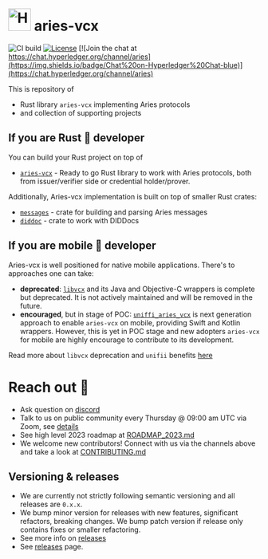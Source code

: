 # <img alt="Hyperledger Aries logo" src="docs/aries-logo.png" width="45px" /> aries-vcx

![CI build](https://github.com/hyperledger/aries-vcx/workflows/CI/badge.svg)
[![License](https://img.shields.io/badge/License-Apache%202.0-blue.svg)](https://opensource.org/licenses/Apache-2.0)
[![Join the chat at https://chat.hyperledger.org/channel/aries](https://img.shields.io/badge/Chat%20on-Hyperledger%20Chat-blue)](https://chat.hyperledger.org/channel/aries)

This is repository of
- Rust library `aries-vcx` implementing Aries protocols
- and collection of supporting projects

## If you are Rust 🦀 developer
You can build your Rust project on top of
- [`aries-vcx`](aries_vcx) - Ready to go Rust library to work with Aries protocols, both from
issuer/verifier side or credential holder/prover.

Additionally, Aries-vcx implementation is built on top of smaller Rust crates:
- [`messages`](messages) - crate for building and parsing Aries messages
- [`diddoc`](diddoc) - crate to work with DIDDocs

## If you are mobile 📱 developer
Aries-vcx is well positioned for native mobile applications. There's to approaches one can take:
- **deprecated**: [`libvcx`](./libvcx) and its Java and Objective-C wrappers is complete but deprecated. It is not actively maintained and will be removed in the future.
- **encouraged**, but in stage of POC: [`uniffi_aries_vcx`](./uniffi_aries_vcx) is next generation approach to enable `aries-vcx` on mobile, providing Swift
and Kotlin wrappers. However, this is yet in POC stage and new adopters `aries-vcx` for mobile
are highly encourage to contribute to its development.

Read more about `libvcx` deprecation and `unifii` benefits [here](https://github.com/hyperledger/libvcx#deprecation-notice)

# Reach out 👋
- Ask question on [discord](https://discord.com/channels/905194001349627914/955480822675308604)
- Talk to us on public community every Thursday @ 09:00 am UTC via Zoom, see [details](https://wiki.hyperledger.org/display/ARIES/Community+calls)
- See high level 2023 roadmap at [ROADMAP_2023.md](docs/ROADMAP_2023.md)
- We welcome new contributors! Connect with us via the channels above and take a look at [CONTRIBUTING.md](CONTRIBUTING.md)

## Versioning & releases
- We are currently not strictly following semantic versioning and all releases are `0.x.x`. 
- We bump minor version for releases with new features, significant refactors, breaking changes. 
We bump patch version if release only contains fixes or smaller refactoring. 
- See more info on [releases](https://github.com/orgs/hyperledger/projects/14)
- See [releases](https://github.com/hyperledger/aries-vcx/releases) page.

